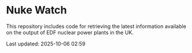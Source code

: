 # Nuke Watch

This repository includes code for retrieving the latest information available on the output of EDF nuclear power plants in the UK.

Last updated: 2025-10-06 02:59
